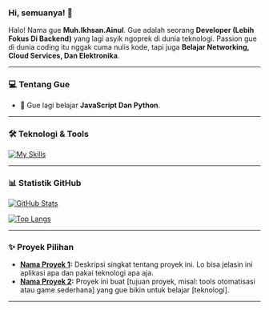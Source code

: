 ### Hi, semuanya! 👋

Halo! Nama gue **Muh.Ikhsan.Ainul**. Gue adalah seorang **Developer (Lebih Fokus Di Backend)** yang lagi asyik ngoprek di dunia teknologi. Passion gue di dunia coding itu nggak cuma nulis kode, tapi juga **Belajar Networking, Cloud Services, Dan Elektronika**.

---

### 💻 Tentang Gue

- 🌱 Gue lagi belajar **JavaScript Dan Python**.

---

### 🛠️ Teknologi & Tools

[![My Skills](https://skillicons.dev/icons?i=js,vue,python,firebase,azure)](https://skillicons.dev)

---

### 📊 Statistik GitHub

[![GitHub Stats](https://github-readme-stats.vercel.app/api?username=Ikhsan012&show_icons=true&theme=dracula)](https://github.com/anuraghazra/github-readme-stats)

[![Top Langs](https://github-readme-stats.vercel.app/api/top-langs/?username=Ikhsan012&layout=compact&theme=dracula)](https://github.com/anuraghazra/github-readme-stats)

---

### ✨ Proyek Pilihan

- **[Nama Proyek 1](https://github.com/your-username/nama-repo):** Deskripsi singkat tentang proyek ini. Lo bisa jelasin ini aplikasi apa dan pakai teknologi apa aja.
- **[Nama Proyek 2](https://github.com/your-username/nama-repo-lain):** Proyek ini buat [tujuan proyek, misal: tools otomatisasi atau game sederhana] yang gue bikin untuk belajar [teknologi].

---
